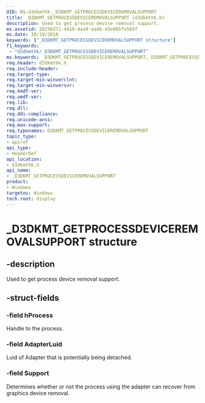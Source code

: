 ```yaml
---
UID: NS:d3dkmthk._D3DKMT_GETPROCESSDEVICEREMOVALSUPPORT
title: _D3DKMT_GETPROCESSDEVICEREMOVALSUPPORT (d3dkmthk.h)
description: Used to get process device removal support.
ms.assetid: 28258371-4419-4aa9-aadb-e5e085fa503f
ms.date: 10/19/2018
keywords: ["_D3DKMT_GETPROCESSDEVICEREMOVALSUPPORT structure"]
f1_keywords:
 - "d3dkmthk/_D3DKMT_GETPROCESSDEVICEREMOVALSUPPORT"
ms.keywords: _D3DKMT_GETPROCESSDEVICEREMOVALSUPPORT, D3DKMT_GETPROCESSDEVICEREMOVALSUPPORT,
req.header: d3dkmthk.h
req.include-header:
req.target-type:
req.target-min-winverclnt:
req.target-min-winversvr:
req.kmdf-ver:
req.umdf-ver:
req.lib:
req.dll:
req.ddi-compliance:
req.unicode-ansi:
req.max-support:
req.typenames: D3DKMT_GETPROCESSDEVICEREMOVALSUPPORT
topic_type:
- apiref
api_type:
- HeaderDef
api_location:
- d3dkmthk.h
api_name:
- _D3DKMT_GETPROCESSDEVICEREMOVALSUPPORT
product: 
- Windows
targetos: Windows
tech.root: display
---
```


# _D3DKMT_GETPROCESSDEVICEREMOVALSUPPORT structure

## -description

Used to get process device removal support.

## -struct-fields

### -field hProcess

Handle to the process.

### -field AdapterLuid

Luid of Adapter that is potentially being detached.

### -field Support

Determines whether or not the process using the adapter can recover from graphics device removal.
